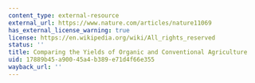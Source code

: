 ```yaml
---
content_type: external-resource
external_url: https://www.nature.com/articles/nature11069
has_external_license_warning: true
license: https://en.wikipedia.org/wiki/All_rights_reserved
status: ''
title: Comparing the Yields of Organic and Conventional Agriculture
uid: 17889b45-a900-45a4-b389-e71d4f66e355
wayback_url: ''
---
```

